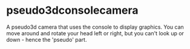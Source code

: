 # pseudo3dconsolecamera
A pseudo3d camera that uses the console to display graphics. 
You can move around and rotate your head left or right, but you can't look up or down - hence the 'pseudo' part.
